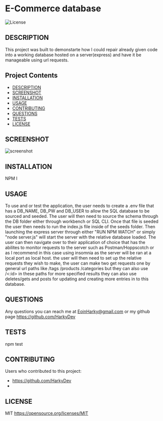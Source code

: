 # E-Commerce database
  ![License](https://img.shields.io/badge/License-MIT-red.svg)
  
  ## <a id="DESCRIPTION"> DESCRIPTION</a>
This project was built to demonstarte how I could repair already given code into a working database hosted on a server(express) and have it be manageable using url requests. 

  ## Project Contents
  - [DESCRIPTION](#DESCRIPTION)  
  - [SCREENSHOT](#SCREENSHOT)  
  - [INSTALLATION](#INSTALLATION)  
  - [USAGE](#USAGE)  
  - [CONTRIBUTING](#CONTRIBUTING)  
  - [QUESTIONS](#QUESTIONS)
  - [TESTS](#TESTS)
  - [LICENSE](#LICENSE)  
  
  ## <a id="SCREENSHOT"> SCREENSHOT</a>
  ![screenshot](https://i.gyazo.com/18f6301b11b0c234fd4f03b0479afbd7.png)

  ## <a id="INSTALLATION"> INSTALLATION</a>
  NPM I 

  ## <a id="USAGE"> USAGE</a>
To use and or test the application, the user needs to create a .env file that has a DB_NAME, DB_PW and DB_USER to allow the SQL database to be sourced and seeded. The user will then need to source the schema through the DB folder either through workbench or SQL CLI. Once that file is seeded the user then needs to run the index.js file inside of the seeds folder. Then launching the express server through either "RUN NPM WATCH" or simply "node server.js" will start the server with the relative database loaded. The user can then navigate over to their application of choice that has the abilites to monitor requests to the server such as Postman/Hoppscotch or as I recommend in this case using insomnia as the server will be ran at a local port as local host. the user will then need to set up the relative requests they wish to make, the user can make two get requests one by general url paths like /tags /products /categories but they can also use /<:id>
in these paths for more specified results they can also use deletes/gets and posts for updating and creating more entries in to this database. 
  
  ## <a id="QUESTIONS"> QUESTIONS</a>
  Any questions you can reach me at EoinHarky@gmail.com or my github page https://github.com/HarkyDev

  ## <a id="TESTS"> TESTS </a>
  npm test

  ## <a id="CONTRIBUTING"> CONTRIBUTING</a>
  Users who contributed to this project:
 -  https://github.com/HarkyDev
 -  




  ## <a id="LICENSE"> LICENSE</a>
  
  MIT
  https://opensource.org/licenses/MIT
  
